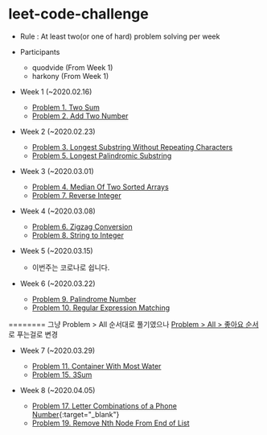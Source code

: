 # leet-code-challenge
- Rule : At least two(or one of hard) problem solving per week

- Participants
  - quodvide (From Week 1)
  - harkony (From Week 1)   
  
- Week 1 (~2020.02.16)
  - [Problem 1. Two Sum](https://leetcode.com/problems/two-sum/)
  - [Problem 2. Add Two Number](https://leetcode.com/problems/add-two-numbers/)

- Week 2 (~2020.02.23)
  - [Problem 3. Longest Substring Without Repeating Characters](https://leetcode.com/problems/longest-substring-without-repeating-characters/)
  - [Problem 5. Longest Palindromic Substring](https://leetcode.com/problems/longest-palindromic-substring/)
 
- Week 3 (~2020.03.01)
  - [Problem 4. Median Of Two Sorted Arrays](https://leetcode.com/problems/median-of-two-sorted-arrays/)
  - [Problem 7. Reverse Integer](https://leetcode.com/problems/reverse-integer/)
 
- Week 4 (~2020.03.08)
  - [Problem 6. Zigzag Conversion](https://leetcode.com/problems/zigzag-conversion/)
  - [Problem 8. String to Integer](https://leetcode.com/problems/string-to-integer-atoi/)
 
- Week 5 (~2020.03.15)
  - 이번주는 코로나로 쉽니다.
  
- Week 6 (~2020.03.22)
  - [Problem 9. Palindrome Number](https://leetcode.com/problems/palindrome-number/)
  - [Problem 10. Regular Expression Matching](https://leetcode.com/problems/regular-expression-matching/)
 
======== 그냥 Problem > All 순서대로 풀기였으나 [Problem > All > 좋아요 순서](https://leetcode.com/problemset/all/?listId=79h8rn6)로 푸는걸로 변경 
  
- Week 7 (~2020.03.29)
  - [Problem 11. Container With Most Water](https://leetcode.com/problems/container-with-most-water/)
  - [Problem 15. 3Sum](https://leetcode.com/problems/3sum/)
  
- Week 8 (~2020.04.05)
  - [Problem 17. Letter Combinations of a Phone Number](https://leetcode.com/problems/letter-combinations-of-a-phone-number/){:target="_blank"}
  - [Problem 19. Remove Nth Node From End of List](https://leetcode.com/problems/remove-nth-node-from-end-of-list/:target="_blank")

